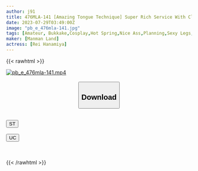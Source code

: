 ```yaml
---
author: j91
title: 476MLA-141 [Amazing Tongue Technique] Super Rich Service With Clear Skin And Glossy Constricted Body! Experience The Popular Hot Spring Companion’s Repeat Transcendence Technique That Overcomes Even Ed! ! (Rei Hanamiya)
date: 2023-07-29T03:49:00Z
image: "pb_e_476mla-141.jpg"
tags: [Amateur, Bukkake,Cosplay,Hot Spring,Nice Ass,Planning,Sexy Legs,Squirting]
maker: [Manman Land]
actress: [Rei Hanamiya]
---
```



{{< rawhtml >}}

<div class="video" data-videoid="De1Y2X3p0bFkPZR">
    <a href="javascript:;">
        <img src="https://my.j91.asia/posts/pb_e_476mla-141/pb_e_476mla-141.jpg" width="WIDTH" height="HEIGHT" alt="pb_e_476mla-141.mp4" loading="lazy">
    </a>
</div>

<script type="text/javascript" src="https://j91.asia/asset/on-demand-st.js"></script>

<br>
  <link rel="stylesheet" href="https://j91.asia/asset/bs5.css">
  
  <center>
  <button class="btn btn-primary" type="button" data-bs-toggle="collapse" data-bs-target=".multi-collapse" aria-expanded="false" aria-controls="multiCollapseExample1 multiCollapseExample2"><h2>Download</h2></button></center>
</p>
<div class="row">
  <div class="col">
    <div class="collapse multi-collapse" id="multiCollapseExample1">
      <div class="card card-body">
	      	      <br>
<div class="buttons">  
<a href="https://streamtape.to/v/De1Y2X3p0bFkPZR"><button class="btn-hover color-3"><i class="fa fa-download"></i> ST</button></a></div>
    </div>
  </div>
</div>
  <div class="col">
    <div class="collapse multi-collapse" id="multiCollapseExample2">
      <div class="card card-body">
	      <br>
<div class="buttons">
    <a href="https://userscloud.com/p18jhff7od5o"><button class="btn-hover color-9"><i class="fa fa-download"></i> UC</button></a></div>
<br><br>
      </div>
    </div>
  </div>
</div>

{{< /rawhtml >}}
